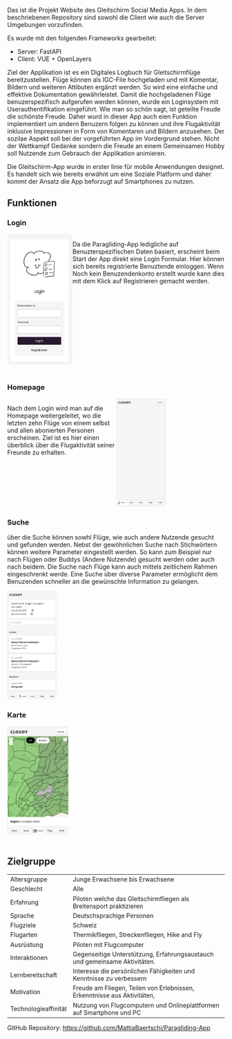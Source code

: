 Das ist die Projekt Website des Gleitschirm Social Media Apps. In dem beschriebenen Repository sind sowohl die Client wie auch die Server Umgebungen vorzufinden.

Es wurde mit den folgenden Frameworks gearbeitet:
- Server: FastAPI
- Client: VUE + OpenLayers

Ziel der Applikation ist es ein Digitales Logbuch für Gleitschirmflüge bereitzustellen. Flüge können als IGC-File hochgeladen und mit Komentar, Bildern und weiteren Attibuten ergänzt werden. So wird eine einfache und effektive Dokumentation gewährleistet. Damit die hochgeladenen Flüge benuzerspezifisch aufgerufen werden können, wurde ein Loginsystem mit Userauthentifikation eingeführt. Wie man so schön sagt, ist geteilte Freude die schönste Freude. Daher wurd in dieser App auch eien Funktion implementiert um andern Benuzern folgen zu können und ihre Flugaktivität inklusive Impressionen in Form von Komentaren und Bildern anzusehen. Der sozilae Aspekt soll bei der vorgeführten App im Vordergrund stehen. Nicht der Wettkampf Gedanke sondern die Freude an einem Gemeinsamen Hobby soll Nutzende zum Gebrauch der Applikation animieren.



Die Gleitschirm-App wurde in erster linie für mobile Anwendungen designet. Es handelt sich wie bereits erwähnt um eine Soziale Platform und daher kommt der Ansatz die App beforzugt auf Smartphones zu nutzen.

## Funktionen

### Login

<div style="display: flex; align-items: flex-start;">
  <div style="width: 30%;">
    <img src="./image/login.png" alt="isolated" height="300">
  </div>
  <div style="width: 70%;">
    <p>Da die Paragliding-App ledigliche auf Benuzterspezifischen Daten basiert, erscheint beim Start der App direkt eine Login Formular. Hier können sich bereits registrierte Benuztende einloggen. Wenn Noch kein Benuzendenkonto erstellt wurde kann dies mit dem Klick auf Registrieren gemacht werden.</p>
  </div>
</div>
</br>

### Homepage

<div style="display: flex; align-items: flex-start;">
  <div style="width: 50%;">
    <p>Nach dem Login wird man auf die Homepage weitergeleitet, wo die letzten zehn Flüge von einem selbst und allen abonierten Personen erscheinen. Ziel ist es hier einen überblick über die Flugaktivität seiner Freunde zu erhalten.</p>
  </div>
  <div style="width: 50%;">
    <img src="./image/home.png" alt="isolated" height="250">
  </div>
</div>

### Suche

über die Suche können sowhl Flüge, wie auch andere Nutzende gesucht und gefunden werden. Nebst der gewöhnlichen Suche nach Stichwörtern können weitere Parameter eingestellt werden. So kann zum Beispiel nur nach Flügen oder Buddys (Andere Nutzende) gesucht werden oder auch nach beidem. Die Suche nach Flüge kann auch mittels zeitlichem Rahmen eingeschrenkt werde. Eine Suche über diverse Parameter ermöglicht dem Benuzenden schneller an die gewünschte Information zu gelangen.

<img src="./image/search.png" alt="isolated" height="250">

### Karte

<div style="display: flex; align-items: flex-start;">
  <div style="width: 50%;">
    <img src="./image/map.png" alt="isolated" height="250">
  </div>
  <div style="width: 50%;">
    <p></p>
  </div>
</div>
</br>

## Zielgruppe

|  | |
| -------------------- |-|
| Altersgruppe         | Junge Erwachsene bis Erwachsene |
| Geschlecht           | Alle |
| Erfahrung            | Piloten welche das Gleitschirmfliegen als Breitensport praktizieren |
| Sprache              | Deutschsprachige Personen |
| Flugziele            | Schweiz |
| Flugarten            | Thermikfliegen, Streckenfliegen, Hike and Fly |
| Ausrüstung           | Piloten mit Flugcomputer |
| Interaktionen        | Gegenseitige Unterstützung, Erfahrungsaustauch und gemeinsame Aktivitäten. |
| Lernbereitschaft     | Interesse die persönlichen Fähigkeiten und Kenntnisse zu verbessern |
| Motivation           | Freude am Fliegen, Teilen von Erlebnissen, Erkenntnisse aus Aktivitäten, |
| Technologieaffinität | Nutzung von Flugcomputern und Onlineplattformen auf Smartphone und PC |Geschlecht	Alle

GitHub Repository: https://github.com/MattiaBaertschi/Paragliding-App

